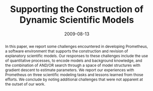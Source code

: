 ---
title: 'Supporting the Construction of Dynamic Scientific Models'

# Authors
# If you created a profile for a user (e.g. the default `admin` user), write the username (folder name) here
# and it will be replaced with their full name and linked to their profile.
authors:
  - admin
  - Stuart R. Borrett
  - Pat Langley

# Author notes (optional)
# author_notes:
#   - 'Equal contribution'
#   - 'Equal contribution'

date: '2009-08-13'
doi: ''

# Schedule page publish date (NOT publication's date).
publishDate: '2017-01-01T00:00:00Z'

# Publication type.
# Legend: 0 = Uncategorized; 1 = Conference paper; 2 = Journal article;
# 3 = Preprint / Working Paper; 4 = Report; 5 = Book; 6 = Book section;
# 7 = Thesis; 8 = Patent
publication_types: ['6']

# Publication name and optional abbreviated publication name.
publication: "Tools for Innovation: The Science Behind the Practical Methods That Drive New Ideas"
publication_short: Tools for Innovation

abstract: "In this paper, we report some challenges encountered in developing Prometheus, a software environment that supports the construction and revision of explanatory scientific models. Our responses to these challenges include the use of quantitative processes, to encode models and background knowledge, and the combination of AND/OR search through a space of model structures with gradient descent to estimate parameters. We report our experiences with Prometheus on three scientific modeling tasks and lessons learned from those efforts. We conclude by noting additional challenges that were not apparent at the outset of our work."

# Summary. An optional shortened abstract.
summary: "We report some challenges encountered in developing Prometheus, a software environment that supports the construction and revision of explanatory scientific models. Our responses to these challenges include the use of quantitative processes, to encode models and background knowledge, and the combination of AND/OR search through a space of model structures with gradient descent to estimate parameters."

tags: [human-computer interaction, machine learning, ecology]

# Display this page in the Featured widget?
featured: false

# Custom links (uncomment lines below)
# links:
# - name: Custom Link
#   url: http://example.org

url_pdf: ''
url_code: ''
url_dataset: ''
url_poster: ''
url_project: ''
url_slides: ''
url_source: ''
url_video: ''

# Featured image
# To use, add an image named `featured.jpg/png` to your page's folder.
# image:
#   caption: 'Image credit: [**Unsplash**](https://unsplash.com/photos/pLCdAaMFLTE)'
#   focal_point: ''
#   preview_only: false

# Associated Projects (optional).
#   Associate this publication with one or more of your projects.
#   Simply enter your project's folder or file name without extension.
#   E.g. `internal-project` references `content/project/internal-project/index.md`.
#   Otherwise, set `projects: []`.
projects:
  - inductive-process-modeling

# Slides (optional).
#   Associate this publication with Markdown slides.
#   Simply enter your slide deck's filename without extension.
#   E.g. `slides: "example"` references `content/slides/example/index.md`.
#   Otherwise, set `slides: ""`.
slides: ''
---